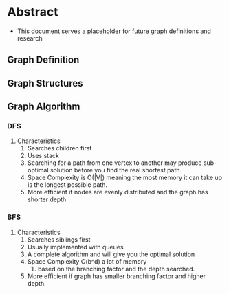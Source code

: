 # Abstract

- This document serves a placeholder for future graph definitions and research

## Graph Definition

## Graph Structures

## Graph Algorithm

### DFS

1. Characteristics
   1. Searches children first
   2. Uses stack
   3. Searching for a path from one vertex to another may produce sub-optimal solution before you find the real shortest path.
   4. Space Complexity is O(|V|) meaning the most memory it can take up is the longest possible path.
   5. More efficient if nodes are evenly distributed and the graph has shorter depth.

### BFS

1. Characteristics
   1. Searches siblings first
   2. Usually implemented with queues
   3. A complete algorithm and will give you the optimal solution
   4. Space Complexity O(b^d) a lot of memory
      1. based on the branching factor and the depth searched.
   5. More efficient if graph has smaller branching factor and higher depth.
